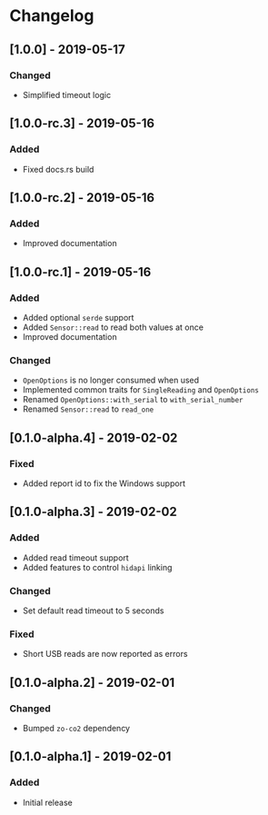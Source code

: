 # Changelog

## [1.0.0] - 2019-05-17

### Changed

- Simplified timeout logic

## [1.0.0-rc.3] - 2019-05-16

### Added

- Fixed docs.rs build

## [1.0.0-rc.2] - 2019-05-16

### Added

- Improved documentation

## [1.0.0-rc.1] - 2019-05-16

### Added

- Added optional `serde` support
- Added `Sensor::read` to read both values at once
- Improved documentation

### Changed

- `OpenOptions` is no longer consumed when used
- Implemented common traits for `SingleReading` and `OpenOptions`
- Renamed `OpenOptions::with_serial` to `with_serial_number`
- Renamed `Sensor::read` to `read_one`

## [0.1.0-alpha.4] - 2019-02-02

### Fixed

- Added report id to fix the Windows support

## [0.1.0-alpha.3] - 2019-02-02

### Added

- Added read timeout support
- Added features to control `hidapi` linking

### Changed

- Set default read timeout to 5 seconds

### Fixed

- Short USB reads are now reported as errors

## [0.1.0-alpha.2] - 2019-02-01

### Changed

- Bumped `zo-co2` dependency

## [0.1.0-alpha.1] - 2019-02-01

### Added

- Initial release
